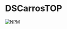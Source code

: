 # DSCarrosTOP

[![NPM](https://img.shields.io/npm/1/react)](https://github.com/rodrock95/dscarros-frontend/blob/main/LICENSE)
